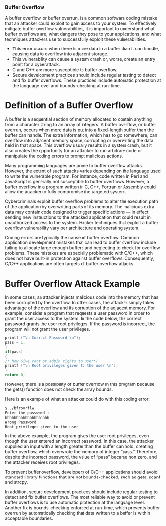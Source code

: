 ### Buffer Overflow

A buffer overflow, or buffer overrun, is a common software coding mistake that an attacker could exploit to gain access to your system. To effectively mitigate buffer overflow vulnerabilities, it is important to understand what buffer overflows are, what dangers they pose to your applications, and what techniques attackers use to successfully exploit these vulnerabilities.

- This error occurs when there is more data in a buffer than it can handle, causing data to overflow into adjacent storage.
- This vulnerability can cause a system crash or, worse, create an entry point for a cyberattack.
- C and C++ are more susceptible to buffer overflow.
- Secure development practices should include regular testing to detect and fix buffer overflows. These practices include automatic protection at the language level and bounds-checking at run-time.

# Definition of a Buffer Overflow

A buffer is a sequential section of memory allocated to contain anything from a character string to an array of integers. A buffer overflow, or buffer overrun, occurs when more data is put into a fixed-length buffer than the buffer can handle. The extra information, which has to go somewhere, can overflow into adjacent memory space, corrupting or overwriting the data held in that space. This overflow usually results in a system crash, but it also creates the opportunity for an attacker to run arbitrary code or manipulate the coding errors to prompt malicious actions.

Many programming languages are prone to buffer overflow attacks. However, the extent of such attacks varies depending on the language used to write the vulnerable program. For instance, code written in Perl and JavaScript is generally not susceptible to buffer overflows. However, a buffer overflow in a program written in C, C++, Fortran or Assembly could allow the attacker to fully compromise the targeted system.

Cybercriminals exploit buffer overflow problems to alter the execution path of the application by overwriting parts of its memory. The malicious extra data may contain code designed to trigger specific actions — in effect sending new instructions to the attacked application that could result in unauthorized access to the system. Hacker techniques that exploit a buffer overflow vulnerability vary per architecture and operating system.

Coding errors are typically the cause of buffer overflow. Common application development mistakes that can lead to buffer overflow include failing to allocate large enough buffers and neglecting to check for overflow problems. These mistakes are especially problematic with C/C++, which does not have built-in protection against buffer overflows. Consequently, C/C++ applications are often targets of buffer overflow attacks.

# Buffer Overflow Attack Example

In some cases, an attacker injects malicious code into the memory that has been corrupted by the overflow. In other cases, the attacker simply takes advantage of the overflow and its corruption of the adjacent memory. For example, consider a program that requests a user password in order to grant the user access to the system. In the code below, the correct password grants the user root privileges. If the password is incorrect, the program will not grant the user privileges.

```c
printf ("\n Correct Password \n");
pass = 1;
}
if(pass)
{
/* Now Give root or admin rights to user*/
printf ("\n Root privileges given to the user \n");
}
return 0;
```
However, there is a possibility of buffer overflow in this program because the gets() function does not check the array bounds.

Here is an example of what an attacker could do with this coding error:

```bash
$ ./bfrovrflw
Enter the password :
hhhhhhhhhhhhhhhhhhhh
Wrong Password
Root privileges given to the user
```
In the above example, the program gives the user root privileges, even though the user entered an incorrect password. In this case, the attacker supplied an input with a length greater than the buffer can hold, creating buffer overflow, which overwrote the memory of integer “pass.” Therefore, despite the incorrect password, the value of “pass” became non zero, and the attacker receives root privileges.

To prevent buffer overflow, developers of C/C++ applications should avoid standard library functions that are not bounds-checked, such as gets, scanf and strcpy.

In addition, secure development practices should include regular testing to detect and fix buffer overflows. The most reliable way to avoid or prevent buffer overflows is to use automatic protection at the language level. Another fix is bounds-checking enforced at run-time, which prevents buffer overrun by automatically checking that data written to a buffer is within acceptable boundaries.
